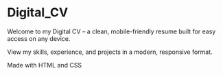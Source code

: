 # Digital_CV
Welcome to my Digital CV – a clean, mobile-friendly resume built for easy access on any device.

View my skills, experience, and projects in a modern, responsive format.

Made with HTML and CSS
